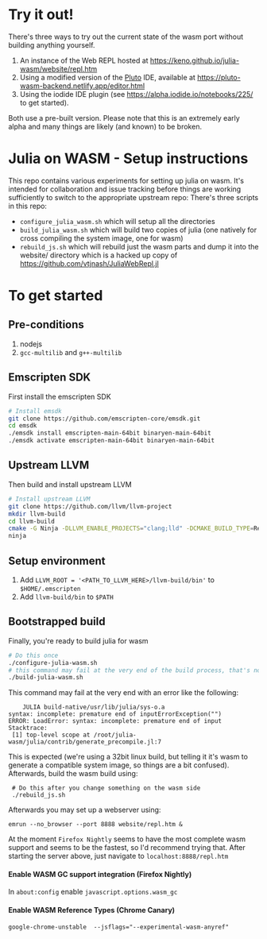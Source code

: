 # Try it out!

There's three ways to try out the current state of the wasm port without building anything yourself.
1. An instance of the Web REPL hosted at https://keno.github.io/julia-wasm/website/repl.htm
2. Using a modified version of the [Pluto](https://github.com/fonsp/Pluto.jl) IDE, available at https://pluto-wasm-backend.netlify.app/editor.html
3. Using the iodide IDE plugin (see https://alpha.iodide.io/notebooks/225/ to get started).

Both use a pre-built version. Please note that this is an extremely early alpha and many things are likely
(and known) to be broken.

# Julia on WASM - Setup instructions

This repo contains various experiments for setting up julia on wasm.
It's intended for collaboration and issue tracking before things are
working sufficiently to switch to the appropriate upstream repo:
There's three scripts in this repo:
  - `configure_julia_wasm.sh` which will setup all the directories
  - `build_julia_wasm.sh` which will build two copies of julia
    (one natively for cross compiling the system image, one for wasm)
  - `rebuild_js.sh` which will rebuild just the wasm parts and dump it into the website/
    directory which is a hacked up copy of https://github.com/vtjnash/JuliaWebRepl.jl

# To get started

## Pre-conditions

1. nodejs
2. `gcc-multilib` and `g++-multilib`

## Emscripten SDK 

First install the emscripten SDK
```sh
# Install emsdk
git clone https://github.com/emscripten-core/emsdk.git
cd emsdk
./emsdk install emscripten-main-64bit binaryen-main-64bit
./emsdk activate emscripten-main-64bit binaryen-main-64bit
```

## Upstream LLVM

Then build and install upstream LLVM
```sh
# Install upstream LLVM
git clone https://github.com/llvm/llvm-project
mkdir llvm-build
cd llvm-build
cmake -G Ninja -DLLVM_ENABLE_PROJECTS="clang;lld" -DCMAKE_BUILD_TYPE=Release ../llvm-project/llvm
ninja
```

## Setup environment

1. Add `LLVM_ROOT = '<PATH_TO_LLVM_HERE>/llvm-build/bin'` to `$HOME/.emscripten`
2. Add `llvm-build/bin` to `$PATH`

## Bootstrapped build

Finally, you're ready to build julia for wasm
```sh
# Do this once
./configure-julia-wasm.sh
# this command may fail at the very end of the build process, that's normal
./build-julia-wasm.sh
```

This command may fail at the very end with an error like the following:
```
    JULIA build-native/usr/lib/julia/sys-o.a
syntax: incomplete: premature end of inputErrorException("")
ERROR: LoadError: syntax: incomplete: premature end of input
Stacktrace:
 [1] top-level scope at /root/julia-wasm/julia/contrib/generate_precompile.jl:7
```
This is expected (we're using a 32bit linux build, but telling it it's wasm to generate a compatible system image, so things are a bit confused). Afterwards, build the wasm build using: 
```
 # Do this after you change something on the wasm side
 ./rebuild_js.sh
```
Afterwards you may set up a webserver using:
```
emrun --no_browser --port 8888 website/repl.htm &
```
At the moment `Firefox Nightly` seems to have the most complete
wasm support and seems to be the fastest, so I'd recommend trying that.
After starting the server above, just navigate to `localhost:8888/repl.htm`

#### Enable WASM GC support integration (Firefox Nightly)

In `about:config` enable `javascript.options.wasm_gc`

#### Enable WASM Reference Types (Chrome Canary)

```
google-chrome-unstable  --jsflags="--experimental-wasm-anyref"
```
